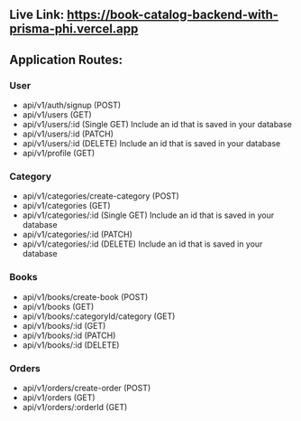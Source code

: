 ## Live Link: https://book-catalog-backend-with-prisma-phi.vercel.app

## Application Routes:

### User

- api/v1/auth/signup (POST)
- api/v1/users (GET)
- api/v1/users/:id (Single GET) Include an id that is saved in your database
- api/v1/users/:id (PATCH)
- api/v1/users/:id (DELETE) Include an id that is saved in your database
- api/v1/profile (GET)

### Category

- api/v1/categories/create-category (POST)
- api/v1/categories (GET)
- api/v1/categories/:id (Single GET) Include an id that is saved in your database
- api/v1/categories/:id (PATCH)
- api/v1/categories/:id (DELETE) Include an id that is saved in your database

### Books

- api/v1/books/create-book (POST)
- api/v1/books (GET)
- api/v1/books/:categoryId/category (GET)
- api/v1/books/:id (GET)
- api/v1/books/:id (PATCH)
- api/v1/books/:id (DELETE)

### Orders

- api/v1/orders/create-order (POST)
- api/v1/orders (GET)
- api/v1/orders/:orderId (GET)
